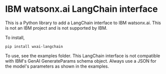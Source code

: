 # IBM watsonx.ai LangChain interface

This is a Python library to add a LangChain interface to IBM watsonx.ai. This is not an IBM project and is not supported by IBM.

To install,

```shell
pip install wxai-langchain
```

To use, see the examples folder. This LangChain interface is not compatible with IBM's GenAI GenerateParams schema object.
Always use a JSON for the model's parameters as shown in the examples.